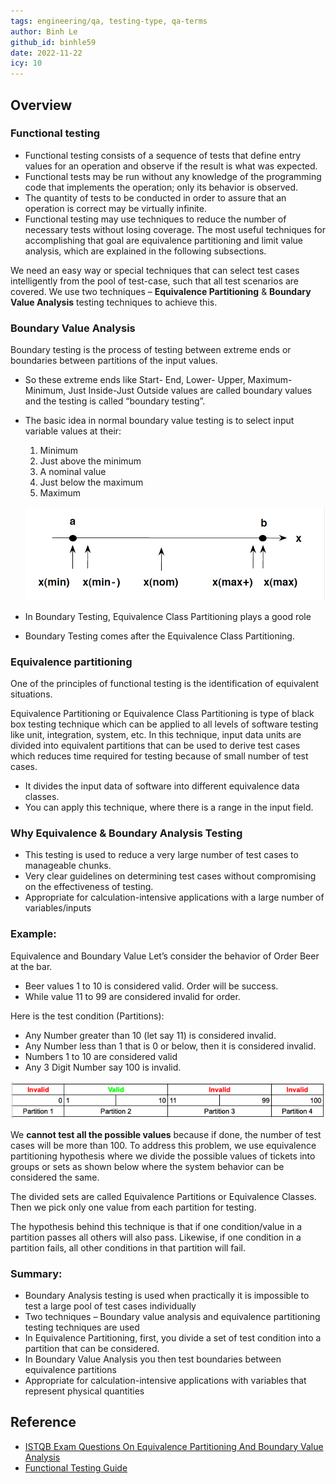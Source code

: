 ```yaml
---
tags: engineering/qa, testing-type, qa-terms
author: Binh Le
github_id: binhle59
date: 2022-11-22
icy: 10
---
```


## Overview
### Functional testing
- Functional testing consists of a sequence of tests that define entry values for an operation and observe if the result is what was expected.
- Functional tests may be run without any knowledge of the programming code that implements the operation; only its behavior is observed.
- The quantity of tests to be conducted in order to assure that an operation is correct may be virtually infinite.
- Functional testing may use techniques to reduce the number of necessary tests without losing coverage. The most useful techniques for accomplishing that goal are equivalence partitioning and limit value analysis, which are explained in the following subsections.

We need an easy way or special techniques that can select test cases intelligently from the pool of test-case, such that all test scenarios are covered. We use two techniques – **Equivalence Partitioning** & **Boundary Value Analysis** testing techniques to achieve this.

### Boundary Value Analysis
Boundary testing is the process of testing between extreme ends or boundaries between partitions of the input values.

- So these extreme ends like Start- End, Lower- Upper, Maximum-Minimum, Just Inside-Just Outside values are called boundary values and the testing is called “boundary testing”.
- The basic idea in normal boundary value testing is to select input variable values at their:
  1. Minimum
  2. Just above the minimum
  3. A nominal value
  4. Just below the maximum
  5. Maximum

  ![Boundary Testing](../../_assets/Boundary-Testing.png)
- In Boundary Testing, Equivalence Class Partitioning plays a good role
- Boundary Testing comes after the Equivalence Class Partitioning.

### Equivalence partitioning
One of the principles of functional testing is the identification of equivalent situations.

Equivalence Partitioning or Equivalence Class Partitioning is type of black box testing technique which can be applied to all levels of software testing like unit, integration, system, etc. In this technique, input data units are divided into equivalent partitions that can be used to derive test cases which reduces time required for testing because of small number of test cases.

- It divides the input data of software into different equivalence data classes.
- You can apply this technique, where there is a range in the input field.

### Why Equivalence & Boundary Analysis Testing
- This testing is used to reduce a very large number of test cases to manageable chunks.
- Very clear guidelines on determining test cases without compromising on the effectiveness of testing.
- Appropriate for calculation-intensive applications with a large number of variables/inputs

### Example:
Equivalence and Boundary Value
Let’s consider the behavior of Order Beer at the bar.
- Beer values 1 to 10 is considered valid. Order will be success.
- While value 11 to 99 are considered invalid for order.

Here is the test condition (Partitions):
- Any Number greater than 10 (let say 11) is considered invalid.
- Any Number less than 1 that is 0 or below, then it is considered invalid.
- Numbers 1 to 10 are considered valid
- Any 3 Digit Number say 100 is invalid.

![Partitions](../../_assets/partition.png)

We **cannot test all the possible values** because if done, the number of test cases will be more than 100. To address this problem, we use equivalence partitioning hypothesis where we divide the possible values of tickets into groups or sets as shown below where the system behavior can be considered the same.

The divided sets are called Equivalence Partitions or Equivalence Classes. Then we pick only one value from each partition for testing.

The hypothesis behind this technique is that if one condition/value in a partition passes all others will also pass. Likewise, if one condition in a partition fails, all other conditions in that partition will fail.

### Summary:
- Boundary Analysis testing is used when practically it is impossible to test a large pool of test cases individually
- Two techniques – Boundary value analysis and equivalence partitioning testing techniques are used
- In Equivalence Partitioning, first, you divide a set of test condition into a partition that can be considered.
- In Boundary Value Analysis you then test boundaries between equivalence partitions
- Appropriate for calculation-intensive applications with variables that represent physical quantities

## Reference
- [ISTQB Exam Questions On Equivalence Partitioning And Boundary Value Analysis](https://www.softwaretestinghelp.com/istqb-exam-questions-equivalence-partitioning-boundary-value-analysis/)
- [Functional Testing Guide](https://www.softwaretestinghelp.com/guide-to-functional-testing/)
